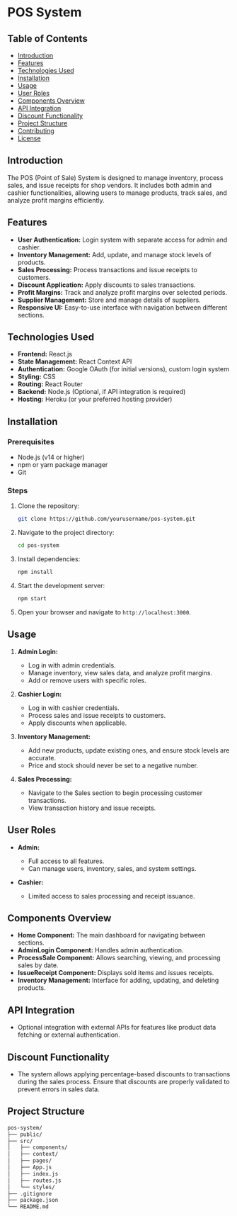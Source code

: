 # POS System

## Table of Contents
- [Introduction](#introduction)
- [Features](#features)
- [Technologies Used](#technologies-used)
- [Installation](#installation)
- [Usage](#usage)
- [User Roles](#user-roles)
- [Components Overview](#components-overview)
- [API Integration](#api-integration)
- [Discount Functionality](#discount-functionality)
- [Project Structure](#project-structure)
- [Contributing](#contributing)
- [License](#license)

## Introduction

The POS (Point of Sale) System is designed to manage inventory, process sales, and issue receipts for shop vendors. It includes both admin and cashier functionalities, allowing users to manage products, track sales, and analyze profit margins efficiently.

## Features

- **User Authentication:** Login system with separate access for admin and cashier.
- **Inventory Management:** Add, update, and manage stock levels of products.
- **Sales Processing:** Process transactions and issue receipts to customers.
- **Discount Application:** Apply discounts to sales transactions.
- **Profit Margins:** Track and analyze profit margins over selected periods.
- **Supplier Management:** Store and manage details of suppliers.
- **Responsive UI:** Easy-to-use interface with navigation between different sections.

## Technologies Used

- **Frontend:** React.js
- **State Management:** React Context API
- **Authentication:** Google OAuth (for initial versions), custom login system
- **Styling:** CSS
- **Routing:** React Router
- **Backend:** Node.js (Optional, if API integration is required)
- **Hosting:** Heroku (or your preferred hosting provider)

## Installation

### Prerequisites

- Node.js (v14 or higher)
- npm or yarn package manager
- Git

### Steps

1. Clone the repository:
    ```bash
    git clone https://github.com/yourusername/pos-system.git
    ```

2. Navigate to the project directory:
    ```bash
    cd pos-system
    ```

3. Install dependencies:
    ```bash
    npm install
    ```

4. Start the development server:
    ```bash
    npm start
    ```

5. Open your browser and navigate to `http://localhost:3000`.

## Usage

1. **Admin Login:**
   - Log in with admin credentials.
   - Manage inventory, view sales data, and analyze profit margins.
   - Add or remove users with specific roles.

2. **Cashier Login:**
   - Log in with cashier credentials.
   - Process sales and issue receipts to customers.
   - Apply discounts when applicable.

3. **Inventory Management:**
   - Add new products, update existing ones, and ensure stock levels are accurate.
   - Price and stock should never be set to a negative number.

4. **Sales Processing:**
   - Navigate to the Sales section to begin processing customer transactions.
   - View transaction history and issue receipts.

## User Roles

- **Admin:** 
  - Full access to all features.
  - Can manage users, inventory, sales, and system settings.
  
- **Cashier:** 
  - Limited access to sales processing and receipt issuance.

## Components Overview

- **Home Component:** The main dashboard for navigating between sections.
- **AdminLogin Component:** Handles admin authentication.
- **ProcessSale Component:** Allows searching, viewing, and processing sales by date.
- **IssueReceipt Component:** Displays sold items and issues receipts.
- **Inventory Management:** Interface for adding, updating, and deleting products.

## API Integration

- Optional integration with external APIs for features like product data fetching or external authentication.

## Discount Functionality

- The system allows applying percentage-based discounts to transactions during the sales process. Ensure that discounts are properly validated to prevent errors in sales data.

## Project Structure

```bash
pos-system/
├── public/
├── src/
│   ├── components/
│   ├── context/
│   ├── pages/
│   ├── App.js
│   ├── index.js
│   ├── routes.js
│   └── styles/
├── .gitignore
├── package.json
└── README.md
